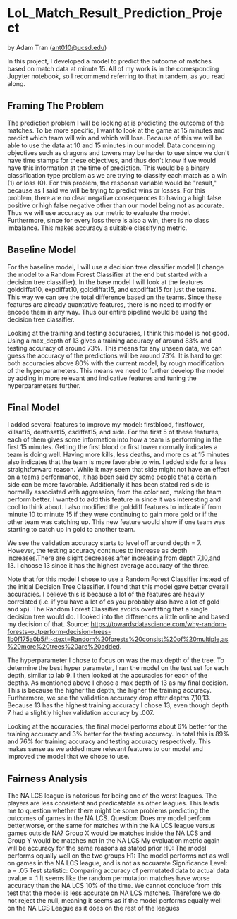 # LoL_Match_Result_Prediction_Project
by Adam Tran (ant010@ucsd.edu)

In this project, I developed a model to predict the outcome of matches based on match data at minute 15. 
All of my work is in the corresponding Jupyter notebook, so I recommend referring to that in tandem, as you read along.

## Framing The Problem
The prediction problem I will be looking at is predicting the outcome of the matches. To be more specific, I want to look at the game at 15 minutes and predict which team will win and which will lose. Because of this we will be able to use the data at 10 and 15 minutes in our model. Data concerning objectives such as dragons and towers may be harder to use since we don't have time stamps for these objectives, and thus don't know if we would have this information at the time of prediction. This would be a binary classification type problem as we are trying to classify each match as a win (1) or loss (0). For this problem, the response variable would be "result," because as I said we will be trying to predict wins or losses. For this problem, there are no clear negative consequences to having a high false positive or high false negative other than our model being not as accurate. Thus we will use accuracy as our metric to evaluate the model. Furthermore, since for every loss there is also a win, there is no class imbalance. This makes accuracy a suitable classifying metric.

## Baseline Model
For the baseline model, I will use a decision tree classifier model (I change the model to a Random Forest Classifier at the end but started with a decision tree classifier). In the base model I will look at the features golddiffat10, expdiffat10, golddiffat15, and expdiffat15 for just the teams. This way we can see the total difference based on the teams. Since these features are already quantative features, there is no need to modify or encode them in any way. Thus our entire pipeline would be using the decision tree classifier.

Looking at the training and testing accuracies, I think this model is not good. Using a max_depth of 13 gives a training accuracy of around 83% and testing accuracy of around 73%. This means for any unseen data, we can guess the accuracy of the predictions will be around 73%. It is hard to get both accuracies above 80% with the current model, by rough modification of the hyperparameters. This means we need to further develop the model by adding in more relevant and indicative features and tuning the hyperparameters further.

## Final Model
I added several features to improve my model: firstblood, firsttower, killsat15, deathsat15, csdiffat15, and side. For the first 5 of these features, each of them gives some information into how a team is performing in the first 15 minutes. Getting the first blood or first tower normally indicates a team is doing well. Having more kills, less deaths, and more cs at 15 minutes also indicates that the team is more favorable to win. I added side for a less straightforward reason. While it may seem that side might not have an effect on a teams performance, it has been said by some people that a certain side can be more favorable. Additionally it has been stated red side is normally associated with aggression, from the color red, making the team perform better. I wanted to add this feature in since it was interesting and cool to think about. I also modified the golddiff features to indicate if from minute 10 to minute 15 if they were continuing to gain more gold or if the other team was catching up. This new feature would show if one team was starting to catch up in gold to another team.

We see the validation accuracy starts to level off around depth = 7. However, the testing accuracy continues to increase as depth increases.There are slight decreases after increasing from depth 7,10,and 13. I choose 13 since it has the highest average accuracy of the three. 

Note that for this model I chose to use a Random Forest Classifier instead of the initial Decision Tree Classifier. I found that this model gave better overall accuracies. I believe this is because a lot of the features are heavily correlated (i.e. if you have a lot of cs you probably also have a lot of gold and xp). The Random Forest Classifier avoids overfitting that a single decision tree would do. I looked into the differences a little online and based my decision of that. Source: https://towardsdatascience.com/why-random-forests-outperform-decision-trees-1b0f175a0b5#:~:text=Random%20forests%20consist%20of%20multiple,as%20more%20trees%20are%20added.

The hyperparameter I chose to focus on was the max depth of the tree. To determine the best hyper parameter, I ran the model on the test set for each depth, similar to lab 9. I then looked at the accuracies for each of the depths. As mentioned above I chose a max depth of 13 as my final decision. This is because the higher the depth, the higher the training accuracy. Furthermore, we see the validation accuracy drop after depths 7,10,13. Because 13 has the highest training accuracy I chose 13, even though depth 7 had a slightly higher validation accuracy by .007.

Looking at the accuracies, the final model performs about 6% better for the training accuracy and 3% better for the testing accuracy. In total this is 89% and 76% for training accuracy and testing accuracy respectively. This makes sense as we added more relevant features to our model and improved the model that we chose to use.

## Fairness Analysis
The NA LCS league is notorious for being one of the worst leagues. The players are less consistent and predicatable as other leagues. This leads me to question whether there might be some problems predicting the outcomes of games in the NA LCS.
Question: Does my model perform better,worse, or the same for matches within the NA LCS league versus games outside NA?
Group X would be matches inside the NA LCS and Group Y would be matches not in the NA LCS
My evaluation metric again will be accuracy for the same reasons as stated prior
H0: The model performs equally well on the two groups
H1: The model performs not as well on games in the NA LCS league, and is not as accuarate
Significance Level: a = .05
Test statistic: Comparing accuracy of permutated data to actual data
pvalue = .1
It seems like the random permutation matches have worse accuracy than the NA LCS 10% of the time. We cannot conclude from this test that the model is less accurate on NA LCS matches. Therefore we do not reject the null, meaning it seems as if the model performs equally well on the NA LCS League as it does on the rest of the leagues
